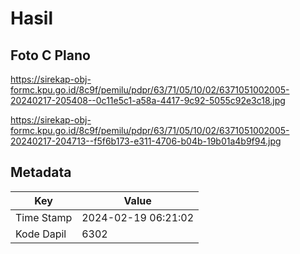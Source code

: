 # Hasil

## Foto C Plano

https://sirekap-obj-formc.kpu.go.id/8c9f/pemilu/pdpr/63/71/05/10/02/6371051002005-20240217-205408--0c11e5c1-a58a-4417-9c92-5055c92e3c18.jpg

https://sirekap-obj-formc.kpu.go.id/8c9f/pemilu/pdpr/63/71/05/10/02/6371051002005-20240217-204713--f5f6b173-e311-4706-b04b-19b01a4b9f94.jpg


## Metadata

| Key        | Value               |
| ---------- | ------------------- |
| Time Stamp | 2024-02-19 06:21:02 |
| Kode Dapil | 6302                |



